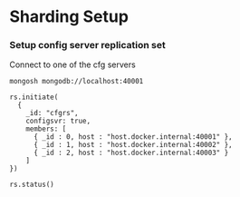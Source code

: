 # Sharding Setup

### Setup config server replication set
Connect to one of the cfg servers
```mongosh
mongosh mongodb://localhost:40001
```

```mongosh
rs.initiate(
  {
    _id: "cfgrs",
    configsvr: true,
    members: [
      { _id : 0, host : "host.docker.internal:40001" },
      { _id : 1, host : "host.docker.internal:40002" },
      { _id : 2, host : "host.docker.internal:40003" }
    ]
})

rs.status()
```
